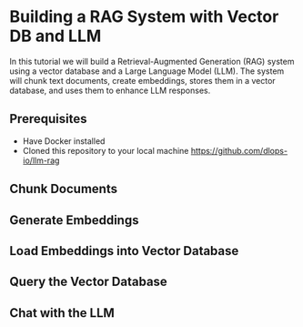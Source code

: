 # Building a RAG System with Vector DB and LLM

In this tutorial we will build a Retrieval-Augmented Generation (RAG) system using a vector database and a Large Language Model (LLM). The system will chunk text documents, create embeddings, stores them in a vector database, and uses them to enhance LLM responses.

## Prerequisites
* Have Docker installed
* Cloned this repository to your local machine https://github.com/dlops-io/llm-rag

## Chunk Documents

## Generate Embeddings

## Load Embeddings into Vector Database

## Query the Vector Database

## Chat with the LLM
